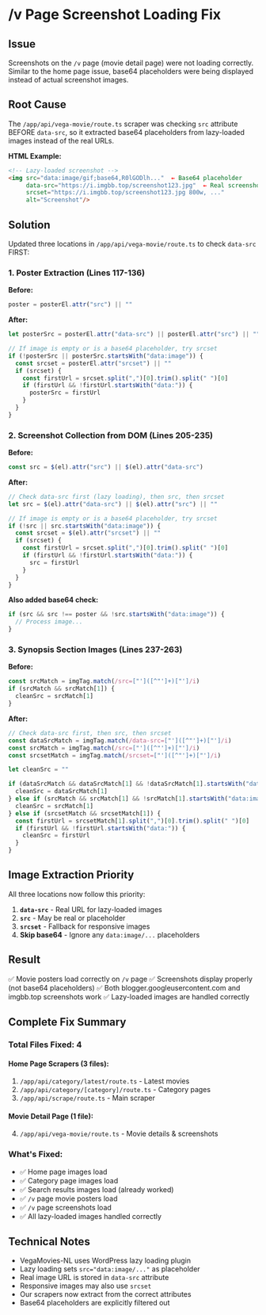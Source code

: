 # /v Page Screenshot Loading Fix

## Issue
Screenshots on the `/v` page (movie detail page) were not loading correctly. Similar to the home page issue, base64 placeholders were being displayed instead of actual screenshot images.

## Root Cause
The `/app/api/vega-movie/route.ts` scraper was checking `src` attribute BEFORE `data-src`, so it extracted base64 placeholders from lazy-loaded images instead of the real URLs.

**HTML Example:**
```html
<!-- Lazy-loaded screenshot -->
<img src="data:image/gif;base64,R0lGODlh..."  ← Base64 placeholder
     data-src="https://i.imgbb.top/screenshot123.jpg"  ← Real screenshot URL
     srcset="https://i.imgbb.top/screenshot123.jpg 800w, ..."
     alt="Screenshot"/>
```

## Solution
Updated three locations in `/app/api/vega-movie/route.ts` to check `data-src` FIRST:

### 1. Poster Extraction (Lines 117-136)
**Before:**
```typescript
poster = posterEl.attr("src") || ""
```

**After:**
```typescript
let posterSrc = posterEl.attr("data-src") || posterEl.attr("src") || ""

// If image is empty or is a base64 placeholder, try srcset
if (!posterSrc || posterSrc.startsWith("data:image")) {
  const srcset = posterEl.attr("srcset") || ""
  if (srcset) {
    const firstUrl = srcset.split(",")[0].trim().split(" ")[0]
    if (firstUrl && !firstUrl.startsWith("data:")) {
      posterSrc = firstUrl
    }
  }
}
```

### 2. Screenshot Collection from DOM (Lines 205-235)
**Before:**
```typescript
const src = $(el).attr("src") || $(el).attr("data-src")
```

**After:**
```typescript
// Check data-src first (lazy loading), then src, then srcset
let src = $(el).attr("data-src") || $(el).attr("src") || ""

// If image is empty or is a base64 placeholder, try srcset
if (!src || src.startsWith("data:image")) {
  const srcset = $(el).attr("srcset") || ""
  if (srcset) {
    const firstUrl = srcset.split(",")[0].trim().split(" ")[0]
    if (firstUrl && !firstUrl.startsWith("data:")) {
      src = firstUrl
    }
  }
}
```

**Also added base64 check:**
```typescript
if (src && src !== poster && !src.startsWith("data:image")) {
  // Process image...
}
```

### 3. Synopsis Section Images (Lines 237-263)
**Before:**
```typescript
const srcMatch = imgTag.match(/src=["']([^"']+)["']/i)
if (srcMatch && srcMatch[1]) {
  cleanSrc = srcMatch[1]
}
```

**After:**
```typescript
// Check data-src first, then src, then srcset
const dataSrcMatch = imgTag.match(/data-src=["']([^"']+)["']/i)
const srcMatch = imgTag.match(/src=["']([^"']+)["']/i)
const srcsetMatch = imgTag.match(/srcset=["']([^"']+)["']/i)

let cleanSrc = ""

if (dataSrcMatch && dataSrcMatch[1] && !dataSrcMatch[1].startsWith("data:image")) {
  cleanSrc = dataSrcMatch[1]
} else if (srcMatch && srcMatch[1] && !srcMatch[1].startsWith("data:image")) {
  cleanSrc = srcMatch[1]
} else if (srcsetMatch && srcsetMatch[1]) {
  const firstUrl = srcsetMatch[1].split(",")[0].trim().split(" ")[0]
  if (firstUrl && !firstUrl.startsWith("data:")) {
    cleanSrc = firstUrl
  }
}
```

## Image Extraction Priority
All three locations now follow this priority:
1. **`data-src`** - Real URL for lazy-loaded images
2. **`src`** - May be real or placeholder
3. **`srcset`** - Fallback for responsive images
4. **Skip base64** - Ignore any `data:image/...` placeholders

## Result
✅ Movie posters load correctly on `/v` page
✅ Screenshots display properly (not base64 placeholders)
✅ Both blogger.googleusercontent.com and imgbb.top screenshots work
✅ Lazy-loaded images are handled correctly

## Complete Fix Summary

### Total Files Fixed: 4

#### Home Page Scrapers (3 files):
1. `/app/api/category/latest/route.ts` - Latest movies
2. `/app/api/category/[category]/route.ts` - Category pages
3. `/app/api/scrape/route.ts` - Main scraper

#### Movie Detail Page (1 file):
4. `/app/api/vega-movie/route.ts` - Movie details & screenshots

### What's Fixed:
- ✅ Home page images load
- ✅ Category page images load
- ✅ Search results images load (already worked)
- ✅ `/v` page movie posters load
- ✅ `/v` page screenshots load
- ✅ All lazy-loaded images handled correctly

## Technical Notes
- VegaMovies-NL uses WordPress lazy loading plugin
- Lazy loading sets `src="data:image/..."` as placeholder
- Real image URL is stored in `data-src` attribute
- Responsive images may also use `srcset`
- Our scrapers now extract from the correct attributes
- Base64 placeholders are explicitly filtered out
